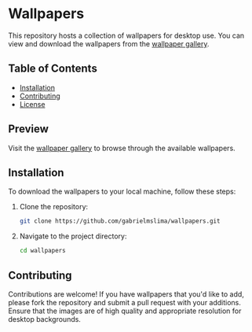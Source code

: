 # Wallpapers

This repository hosts a collection of wallpapers for desktop use. You can view and download the wallpapers from the [wallpaper gallery](https://gabrielmslima.pythonanywhere.com/wallpapers).

## Table of Contents
- [Installation](#installation)
- [Contributing](#contributing)
- [License](#license)

## Preview
Visit the [wallpaper gallery](https://gabrielmslima.pythonanywhere.com/wallpapers) to browse through the available wallpapers.

## Installation
To download the wallpapers to your local machine, follow these steps:

1. Clone the repository:
    ```bash
    git clone https://github.com/gabrielmslima/wallpapers.git
    ```

2. Navigate to the project directory:
    ```bash
    cd wallpapers
    ```

## Contributing
Contributions are welcome! If you have wallpapers that you'd like to add, please fork the repository and submit a pull request with your additions. Ensure that the images are of high quality and appropriate resolution for desktop backgrounds.
